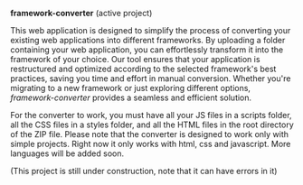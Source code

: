 **framework-converter**
(active project)

This web application is designed to simplify the process of converting your existing web applications into different frameworks. By uploading a folder containing your web application, you can effortlessly transform it into the framework of your choice. Our tool ensures that your application is restructured and optimized according to the selected framework's best practices, saving you time and effort in manual conversion. Whether you're migrating to a new framework or just exploring different options, *framework-converter* provides a seamless and efficient solution.

For the converter to work, you must have all your JS files in a scripts folder, all the CSS files in a styles folder, and all the HTML files in the root directory of the ZIP file. 
Please note that the converter is designed to work only with simple projects. Right now it only works with html, css and javascript. More languages will be added soon.

(This project is still under construction, note that it can have errors in it)
